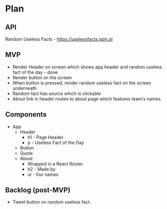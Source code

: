 # Plan

## API

Random Useless Facts - https://uselessfacts.jsph.pl

## MVP

- Render Header on screen which shows app header and random useless fact of the day - done
- Render button on the screen
- When button is pressed, render random useless fact on the screen underneath
- Random fact has source which is clickable
- About link in header routes to about page which features team's names.

## Components

- App
  - Header
    - h1 - Page Header
    - p - Useless Fact of the Day
  - Button
  - Quote
  - About
    - Wrapped in a React Router
    - h2 - Made by
    - ul - Our names

## Backlog (post-MVP)

- Tweet button on random useless fact.
